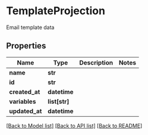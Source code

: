 # TemplateProjection

Email template data
## Properties
Name | Type | Description | Notes
------------ | ------------- | ------------- | -------------
**name** | **str** |  | 
**id** | **str** |  | 
**created_at** | **datetime** |  | 
**variables** | **list[str]** |  | 
**updated_at** | **datetime** |  | 

[[Back to Model list]](../README#documentation-for-models) [[Back to API list]](../README#documentation-for-api-endpoints) [[Back to README]](../README)


